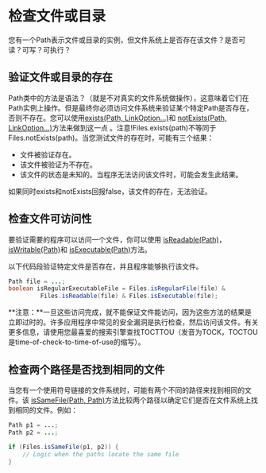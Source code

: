 # 检查文件或目录
您有一个Path表示文件或目录的实例，但文件系统上是否存在该文件？是否可读？可写？可执行？

## 验证文件或目录的存在
Path类中的方法是语法？（就是不对真实的文件系统做操作），这意味着它们在Path实例上操作。但是最终你必须访问文件系统来验证某个特定Path是否存在，否则不存在。您可以使用[exists(Path, LinkOption...)](https://docs.oracle.com/javase/8/docs/api/java/nio/file/Files.html#exists-java.nio.file.Path-java.nio.file.LinkOption...-)和 [notExists(Path, LinkOption...)](https://docs.oracle.com/javase/8/docs/api/java/nio/file/Files.html#notExists-java.nio.file.Path-java.nio.file.LinkOption...-)方法来做到这一点 。注意!Files.exists(path)不等同于Files.notExists(path)。当您测试文件的存在时，可能有三个结果：

* 文件被验证存在。
* 该文件被验证为不存在。
* 该文件的状态是未知的。当程序无法访问该文件时，可能会发生此结果。

如果同时exists和notExists回报false，该文件的存在，无法验证。

## 检查文件可访问性

要验证需要的程序可以访问一个文件，你可以使用 [isReadable(Path)](https://docs.oracle.com/javase/8/docs/api/java/nio/file/Files.html#isReadable-java.nio.file.Path-)， [isWritable(Path)](https://docs.oracle.com/javase/8/docs/api/java/nio/file/Files.html#isWritable-java.nio.file.Path-)和 [isExecutable(Path)](https://docs.oracle.com/javase/8/docs/api/java/nio/file/Files.html#isExecutable-java.nio.file.Path-)方法。

以下代码段验证特定文件是否存在，并且程序能够执行该文件。
```java
Path file = ...;
boolean isRegularExecutableFile = Files.isRegularFile(file) &
         Files.isReadable(file) & Files.isExecutable(file);
```

**注意：**一旦这些访问完成，就不能保证文件能访问，因为这些方法的结果是立即过时的。许多应用程序中常见的安全漏洞是执行检查，然后访问该文件。有关更多信息，请使用您最喜爱的搜索引擎查找TOCTTOU（发音为TOCK，TOCTOU是time-of-check-to-time-of-use的缩写）。

## 检查两个路径是否找到相同的文件
当您有一个使用符号链接的文件系统时，可能有两个不同的路径来找到相同的文件。该 [isSameFile(Path, Path)](https://docs.oracle.com/javase/8/docs/api/java/nio/file/Files.html#isSameFile-java.nio.file.Path-java.nio.file.Path-)方法比较两个路径以确定它们是否在文件系统上找到相同的文件。例如：
```java
Path p1 = ...;
Path p2 = ...;

if (Files.isSameFile(p1, p2)) {
    // Logic when the paths locate the same file
}
```